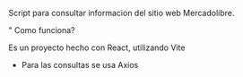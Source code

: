 Script para consultar informacion del sitio web Mercadolibre.

" Como funciona?

Es un proyecto hecho con React, utilizando Vite
- Para las consultas se usa Axios